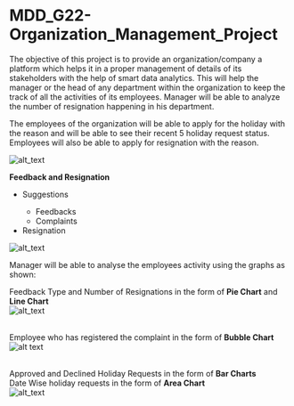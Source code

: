 # MDD_G22-Organization_Management_Project
The objective of this project is to provide an organization/company a platform which helps it in a proper management of details of its stakeholders with the help of smart data analytics. This will help the manager or the head of any department within the organization to keep the track of all the activities of its employees. Manager will be able to analyze the number of resignation happening in his department.  

The employees of the organization will be able to apply for the holiday with the reason and will be able to see their recent 5 holiday request status. Employees will also be able to apply for resignation with the reason.

![alt_text](https://raw.githubusercontent.com/rishabhgoel9797/MDD_G22-Organization_Management_Project/master/image4.PNG)

<b>Feedback and Resignation</b>
<ul>
 <li>Suggestions</li>
 <ul>
  <li>Feedbacks</li>
  <li>Complaints</li>
 </ul>
  <li>Resignation</li>
 </ul>
 
![alt_text](https://raw.githubusercontent.com/rishabhgoel9797/MDD_G22-Organization_Management_Project/master/image5.PNG)
 
 Manager will be able to analyse the employees activity using the graphs as shown:
 
 Feedback Type and Number of Resignations in the form of <b>Pie Chart</b> and <b>Line Chart</b><br>
![alt_text](https://raw.githubusercontent.com/rishabhgoel9797/MDD_G22-Organization_Management_Project/master/image2.PNG)
 
 <br>Employee who has registered the complaint in the form of <b>Bubble Chart</b><br>
![alt text](https://raw.githubusercontent.com/rishabhgoel9797/MDD_G22-Organization_Management_Project/master/image1.PNG)

<br>Approved and Declined Holiday Requests in the form of <b>Bar Charts</b>
 <br>Date Wise holiday requests in the form of <b>Area Chart</b><br>
![alt_text](https://raw.githubusercontent.com/rishabhgoel9797/MDD_G22-Organization_Management_Project/master/image3.PNG)
